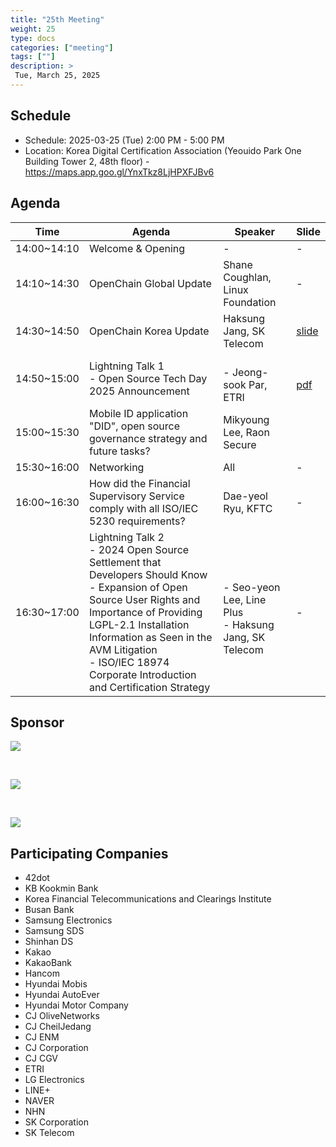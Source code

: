 ```yaml
---
title: "25th Meeting"
weight: 25
type: docs
categories: ["meeting"]
tags: [""]
description: >
 Tue, March 25, 2025
---
```


## Schedule

* Schedule: 2025-03-25 (Tue) 2:00 PM - 5:00 PM
* Location: Korea Digital Certification Association (Yeouido Park One Building Tower 2, 48th floor) - https://maps.app.goo.gl/YnxTkz8LjHPXFJBv6

## Agenda

| Time | Agenda | Speaker | Slide |
|----|-----------------|------|------|
| 14:00~14:10 | Welcome & Opening | - | - |
| 14:10~14:30 | OpenChain Global Update | Shane Coughlan, Linux Foundation | - |
| 14:30~14:50 | OpenChain Korea Update | Haksung Jang, SK Telecom | [slide](https://gamma.app/docs/25-1-Update-9mahbv9p49opuvi) |
| 14:50~15:00 | Lightning Talk 1 <br> - Open Source Tech Day 2025 Announcement | <br> - Jeong-sook Par, ETRI | <br> [pdf](../../slides/테크데이행사소개-20250325-R1.pdf) |
| 15:00~15:30 | Mobile ID application "DID", open source governance strategy and future tasks? | Mikyoung Lee, Raon Secure |
| 15:30~16:00 | Networking | All | - |
| 16:00~16:30 | How did the Financial Supervisory Service comply with all ISO/IEC 5230 requirements? | Dae-yeol Ryu, KFTC | - |
| 16:30~17:00 | Lightning Talk 2 <br> - 2024 Open Source Settlement that Developers Should Know <br> - Expansion of Open Source User Rights and Importance of Providing LGPL-2.1 Installation Information as Seen in the AVM Litigation <br> - ISO/IEC 18974 Corporate Introduction and Certification Strategy | <br> - Seo-yeon Lee, Line Plus<br> - Haksung Jang, SK Telecom <br> | - |

## Sponsor


![](../../../images/content/about/logo/raon.png)

<br>

![](../../../images/content/about/logo/did.png)

<br>

![](../../../images/content/about/logo/line.png)



## Participating Companies
- 42dot
- KB Kookmin Bank
- Korea Financial Telecommunications and Clearings Institute
- Busan Bank
- Samsung Electronics
- Samsung SDS
- Shinhan DS
- Kakao
- KakaoBank
- Hancom
- Hyundai Mobis
- Hyundai AutoEver
- Hyundai Motor Company
- CJ OliveNetworks
- CJ CheilJedang
- CJ ENM
- CJ Corporation
- CJ CGV
- ETRI
- LG Electronics
- LINE+
- NAVER
- NHN
- SK Corporation
- SK Telecom